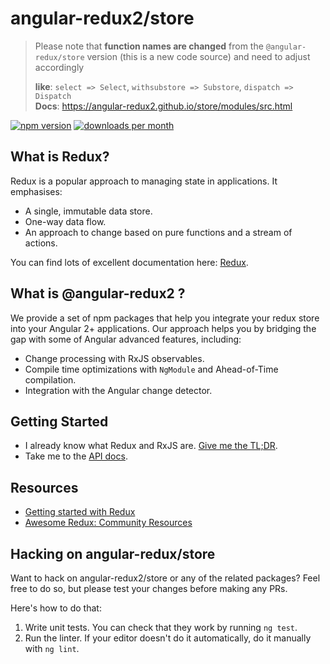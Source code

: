 # angular-redux2/store
> Please note that **function names are changed** from the `@angular-redux/store` version (this is a new code source) and  need to adjust accordingly
> 
> **like**: `select => Select`, `withsubstore => Substore`, `dispatch => Dispatch`<br>
> **Docs**: https://angular-redux2.github.io/store/modules/src.html

[![npm version](https://img.shields.io/npm/v/@angular-redux2/store.svg)](https://www.npmjs.com/package/@angular-redux2/store)
[![downloads per month](https://img.shields.io/npm/dm/@angular-redux2/store.svg)](https://www.npmjs.com/package/@angular-redux2/store)

## What is Redux?

Redux is a popular approach to managing state in applications. It emphasises:

- A single, immutable data store.
- One-way data flow.
- An approach to change based on pure functions and a stream of actions.

You can find lots of excellent documentation here: [Redux](http://redux.js.org/).

## What is @angular-redux2 ?

We provide a set of npm packages that help you integrate your redux store
into your Angular 2+ applications. Our approach helps you by bridging the gap
with some of Angular advanced features, including:

- Change processing with RxJS observables.
- Compile time optimizations with `NgModule` and Ahead-of-Time compilation.
- Integration with the Angular change detector.

## Getting Started

- I already know what Redux and RxJS are. [Give me the TL;DR](articles/quickstart.md).
- Take me to the [API docs](https://angular-redux2.github.io/store).

## Resources

- [Getting started with Redux](https://egghead.io/courses/getting-started-with-redux)
- [Awesome Redux: Community Resources](https://github.com/xgrommx/awesome-redux)

## Hacking on angular-redux/store

Want to hack on angular-redux2/store or any of the related packages? Feel free to do so, but please test your changes before making any PRs.

Here's how to do that:

1.  Write unit tests. You can check that they work by running
    `ng test`.
2.  Run the linter. If your editor doesn't do it automatically, do it
    manually with `ng lint`.
